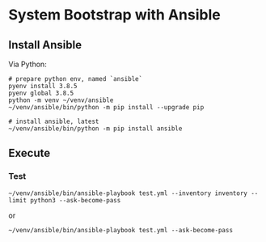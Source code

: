 # System Bootstrap with Ansible

## Install Ansible

Via Python:
```shell
# prepare python env, named `ansible`
pyenv install 3.8.5
pyenv global 3.8.5
python -m venv ~/venv/ansible
~/venv/ansible/bin/python -m pip install --upgrade pip

# install ansible, latest
~/venv/ansible/bin/python -m pip install ansible
```

## Execute

### Test
```shell
~/venv/ansible/bin/ansible-playbook test.yml --inventory inventory --limit python3 --ask-become-pass
```
or
```shell
~/venv/ansible/bin/ansible-playbook test.yml --ask-become-pass
```

